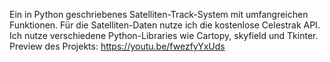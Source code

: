 Ein in Python geschriebenes Satelliten-Track-System mit umfangreichen Funktionen.
Für die Satelliten-Daten nutze ich die kostenlose Celestrak API.
Ich nutze verschiedene Python-Libraries wie Cartopy, skyfield und Tkinter.
Preview des Projekts: https://youtu.be/fwezfyYxUds
